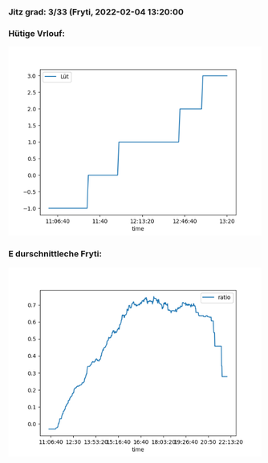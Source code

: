 ### Jitz grad: 3/33 (Fryti, 2022-02-04 13:20:00

### Hütige Vrlouf:
![Graph](Today.png)

### E durschnittleche Fryti:
![Graph](Fryti.png)